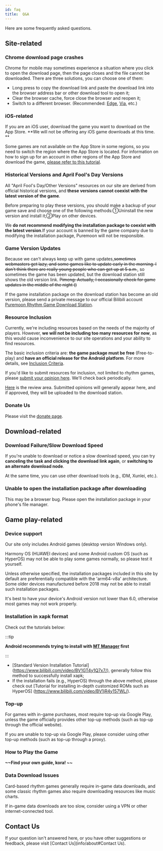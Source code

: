 ```yaml
---
id: faq
title:  Q&A
---
```

Here are some frequently asked questions.

## Site-related

### Chrome download page crashes

Chrome for mobile may sometimes experience a situation where you click to open the download page, then the page closes and the file cannot be downloaded. There are three solutions, you can choose one of them:

- Long press to copy the download link and paste the download link into the browser address bar or other download tool to open it;
- Clear the browser cache, force close the browser and reopen it;
- Switch to a different browser. (Recommended: [Edge](https://dl.chunyueyun.yilx.cc/软件%20Software/电脑%20PC/Microsoft%20Edge), [Via](https://viayoo.com/zh-cn/), etc.)

### iOS-related

If you are an iOS user, download the game you want to download on the App Store. **We will not be offering any iOS game downloads at this time. **

Some games are not available on the App Store in some regions, so you need to switch the region where the App Store is located. For information on how to sign up for an account in other regions of the App Store and download the game, [please refer to this tutorial](../blog/2025/03/19/appleid).

### Historical Versions and April Fool's Day Versions

All "April Fool's Day/Other Versions" resources on our site are derived from official historical versions, and **these versions cannot coexist with the latest version of the game**.

Before preparing to play these versions, you should make a backup of your game save and choose one of the following methods:①Uninstall the new version and install it;②Play on other devices.

We **do not recommend modifying the installation package to coexist with the latest version**.If your account is banned by the game company due to modifying the installation package, Puremoon will not be responsible.

### Game Version Updates

Because we can't always keep up with game updates,~~sometimes webmasters get lazy, and some games like to update early in the morning. I don't think there are really young people who can get up at 5 a.m.~~, so sometimes the game has been updated, but the download station still shows the old version link.
~~Pimeng: Actually, I occasionally check for game updates in the middle of the night ()~~
   
If the game installation package on the download station has become an old version, please send a private message to our official Bilibili account [Puremoon Rhythm Game Download Station](https://space.bilibili.com/673409542).

### Resource Inclusion

Currently, we're including resources based on the needs of the majority of players. However, **we will not be including too many resources for now**, as this would cause inconvenience to our site operations and your ability to find resources.

The basic inclusion criteria are: **the game package must be free** (Free-to-play) and **have an official release for the Android platform**. For more details, see [Inclusion Criteria](policies/inclusion).

If you'd like to submit resources for inclusion, not limited to rhythm games, please [submit your opinion here](https://f.wps.cn/g/jLQSJi0Z/). We'll check back periodically.

[Here](https://kdocs.cn/l/chn2fhPhiK36) is the review area. Submitted opinions will generally appear here, and if approved, they will be uploaded to the download station.

### Donate Us

Please visit the [donate page](info/donate).

## Download-related

### Download Failure/Slow Download Speed

If you're unable to download or notice a slow download speed, you can try **canceling the task and clicking the download link again**, or **switching to an alternate download node**.

At the same time, you can use other download tools (e.g., IDM, Xunlei, etc.).

### Unable to open the installation package after downloading

This may be a browser bug. Please open the installation package in your phone's file manager.

## Game play-related

### Device support

Our site only includes Android games (desktop version Windows only).

Harmony OS (HUAWEI devices) and some Android custom OS (such as HyperOS) may not be able to play some games normally, so please test it yourself.

Unless otherwise specified, the installation packages included in this site by default are preferentially compatible with the 'arm64-v8a' architecture. Some older devices manufactured before 2018 may not be able to install such installation packages.

It's best to have your device's Android version not lower than 6.0, otherwise most games may not work properly.

### Installation in xapk format

Check out the tutorials below:

:::tip

**Android recommends trying to install with [MT Manager](https://mt2.cn) first**

:::

- [Standard Version Installation Tutorial] (https://www.bilibili.com/video/BV1GT4y1Q7x7/), generally follow this method to successfully install xapk;
- If the installation fails (e.g., HyperOS) through the above method, please check out [Tutorial for installing in-depth customized ROMs such as HyperOS] (https://www.bilibili.com/video/BV1jR4y157WL/).

### Top-up

For games with in-game purchases, most require top-up via Google Play, unless the game officially provides other top-up methods (such as top-up through the official website).

If you are unable to top-up via Google Play, please consider using other top-up methods (such as top-up through a proxy).

### How to Play the Game

**~~Find your own guide, kora! ~~**

### Data Download Issues

Card-based rhythm games generally require in-game data downloads, and some classic rhythm games also require downloading resources like music charts.

If in-game data downloads are too slow, consider using a VPN or other internet-connected tool.

## Contact Us

If your question isn't answered here, or you have other suggestions or feedback, please visit [Contact Us](info/about#Contact Us).

